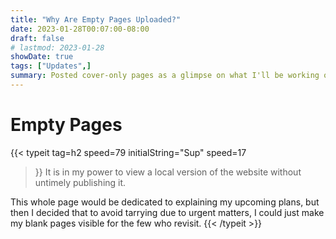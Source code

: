 ```yaml
---
title: "Why Are Empty Pages Uploaded?"
date: 2023-01-28T00:07:00-08:00
draft: false
# lastmod: 2023-01-28
showDate: true
tags: ["Updates",]
summary: Posted cover-only pages as a glimpse on what I'll be working on, articles of any topic may possibly surface.
---
```

# Empty Pages

{{< typeit 
  tag=h2
  speed=79
  initialString="Sup"
  speed=17
>}}
It is in my power to view a local version of the website without untimely publishing it. 

This whole page would be dedicated to explaining my upcoming plans, but then I decided that to avoid tarrying due to urgent matters, I could just make my blank pages visible for the few who revisit.
{{< /typeit >}}

